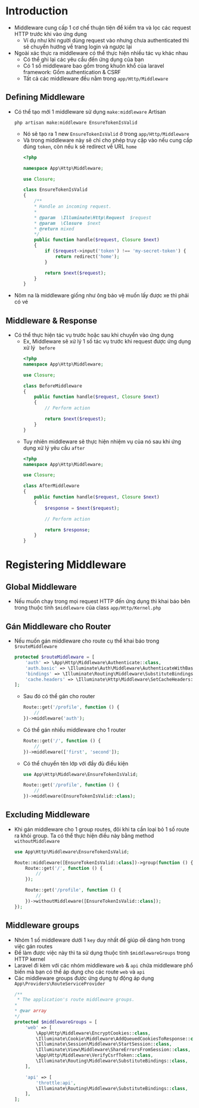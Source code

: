 # Introduction 
- Middleware cung cấp 1 cơ chế thuận tiện để kiểm tra và lọc các request HTTP trước khi vào ứng dụng
    - Ví dụ như khi người dùng request vào nhưng chưa authenticated thì sẽ chuyển hướng về trang login và ngược lại 
- Ngoài xác thực ra middleware có thể thực hiện nhiều tác vụ khác nhau 
    - Có thể ghi lại các yêu cầu đến ứng dụng của bạn 
    - Có 1 số middleware bao gồm trong khuôn khổ của laravel framework: Gồm authentication & CSRF 
    - Tất cả các middleware đều nằm trong `app/Http/Middleware`

## Defining Middleware 
- Có thể tạo mới 1 middleware sử dụng `make:middleware` Artisan 
    ```
    php artisan make:middleware EnsureTokenIsValid
    ```
    - Nó sẽ tạo ra 1 new `EnsureTokenIsValid` ở trong `app/Http/Middleware`
    - Và trong middleware này sẽ chỉ cho phép truy cập vào nếu cung cấp đúng `token`, còn nếu k sẽ redirect về URL `home` 
        ```php
        <?php
 
        namespace App\Http\Middleware;
        
        use Closure;
        
        class EnsureTokenIsValid
        {
            /**
            * Handle an incoming request.
            *
            * @param  \Illuminate\Http\Request  $request
            * @param  \Closure  $next
            * @return mixed
            */
            public function handle($request, Closure $next)
            {
                if ($request->input('token') !== 'my-secret-token') {
                    return redirect('home');
                }
        
                return $next($request);
            }
        }
        ```
- Nôm na là middleware giống như ông bảo vệ muốn lấy được xe thì phải có vé 

## Middleware & Response 
- Có thể thực hiện tác vụ trước hoặc sau khi chuyển vào ứng dụng
    - Ex, Middleware sẽ xử lý 1 số tác vụ trước khi request được ứng dụng xử lý  ` before`
        ```php
        <?php
        namespace App\Http\Middleware;
        
        use Closure;
        
        class BeforeMiddleware
        {
            public function handle($request, Closure $next)
            {
                // Perform action
        
                return $next($request);
            }
        }
        ```
    - Tuy nhiên middleware sẽ thực hiện nhiệm vụ của nó sau khi ứng dụng xử lý yêu cầu `after`
        ```php
        <?php
        namespace App\Http\Middleware;
        
        use Closure;
        
        class AfterMiddleware
        {
            public function handle($request, Closure $next)
            {
                $response = $next($request);
        
                // Perform action
        
                return $response;
            }
        }
        ```
    
# Registering Middleware 

## Global Middleware 
- Nếu muốn chạy trong mọi request HTTP đến ứng dụng thì khai báo bên trong thuộc tính `$middleware` của class `app/Http/Kernel.php`

## Gán Middleware cho Router
- Nếu muốn gán middleware cho route cụ thể khai báo trong `$routeMiddleware`
    ```php
    protected $routeMiddleware = [
        'auth' => \App\Http\Middleware\Authenticate::class,
        'auth.basic' => \Illuminate\Auth\Middleware\AuthenticateWithBasicAuth::class,
        'bindings' => \Illuminate\Routing\Middleware\SubstituteBindings::class,
        'cache.headers' => \Illuminate\Http\Middleware\SetCacheHeaders::class,
    ];
    ```
    - Sau đó có thể gán cho router
        ```php
        Route::get('/profile', function () {
            //
        })->middleware('auth');
        ```
    - Có thể gán nhiều middleware cho 1 router 
        ```php
        Route::get('/', function () {
            //
        })->middleware(['first', 'second']);
        ```
    - Có thể chuyển tên lớp với đầy đủ điều kiện 
        ```php 
        use App\Http\Middleware\EnsureTokenIsValid;
        
        Route::get('/profile', function () {
            //
        })->middleware(EnsureTokenIsValid::class);
        ```

## Excluding Middleware 
- Khi gán middleware cho 1 group routes, đôi khi ta cần loại bỏ 1 số route ra khỏi group. Ta có thể thực hiện điều này bằng method `withoutMiddleware`
    ```php
    use App\Http\Middleware\EnsureTokenIsValid;
    
    Route::middleware([EnsureTokenIsValid::class])->group(function () {
        Route::get('/', function () {
            //
        });
    
        Route::get('/profile', function () {
            //
        })->withoutMiddleware([EnsureTokenIsValid::class]);
    });
    ```

## Middleware groups 
- Nhóm 1 số middleware dưới 1 `key` duy nhất để giúp dễ dàng hơn trong việc gán routes 
- Để làm được việc này thì ta sử dụng thuộc tính `$middlewareGroups` trong HTTP kernel 
- Laravel đi kèm với các nhóm middleware `web` & `api` chứa middleware phổ biến mà bạn có thể áp dụng cho các route `web` và `api`
- Các middleware groups được ứng dụng tự động áp dụng `App\Providers\RouteServiceProvider`
    ```php
    /**
     * The application's route middleware groups.
    *
    * @var array
    */
    protected $middlewareGroups = [
        'web' => [
            \App\Http\Middleware\EncryptCookies::class,
            \Illuminate\Cookie\Middleware\AddQueuedCookiesToResponse::class,
            \Illuminate\Session\Middleware\StartSession::class,
            \Illuminate\View\Middleware\ShareErrorsFromSession::class,
            \App\Http\Middleware\VerifyCsrfToken::class,
            \Illuminate\Routing\Middleware\SubstituteBindings::class,
        ],
    
        'api' => [
            'throttle:api',
            \Illuminate\Routing\Middleware\SubstituteBindings::class,
        ],
    ];
    ```